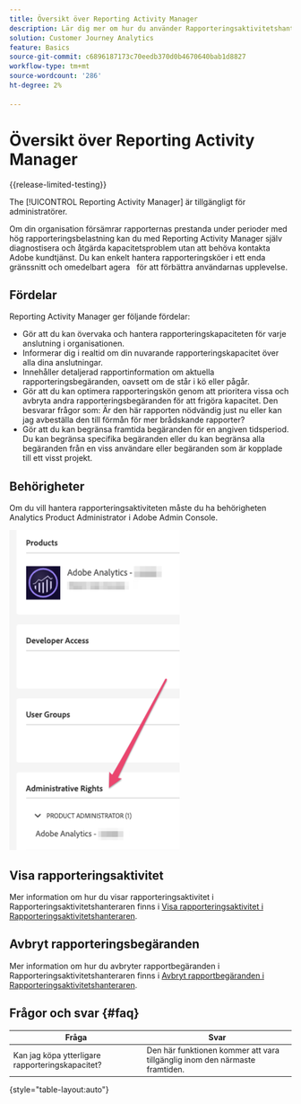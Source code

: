 ```yaml
---
title: Översikt över Reporting Activity Manager
description: Lär dig mer om hur du använder Rapporteringsaktivitetshanteraren för att diagnostisera och åtgärda kapacitetsproblem under perioder med hög rapporteringsnivå.
solution: Customer Journey Analytics
feature: Basics
source-git-commit: c6896187173c70eedb370d0b4670640bab1d8827
workflow-type: tm+mt
source-wordcount: '286'
ht-degree: 2%

---
```


# Översikt över Reporting Activity Manager

{{release-limited-testing}}

The [!UICONTROL Reporting Activity Manager] är tillgängligt för administratörer.

Om din organisation försämrar rapporternas prestanda under perioder med hög rapporteringsbelastning kan du med Reporting Activity Manager själv diagnostisera och åtgärda kapacitetsproblem utan att behöva kontakta Adobe kundtjänst. Du kan enkelt hantera rapporteringsköer i ett enda gränssnitt och omedelbart agera &#x200B; &#x200B; för att förbättra användarnas upplevelse.

## Fördelar

Reporting Activity Manager ger följande fördelar:

* Gör att du kan övervaka och hantera rapporteringskapaciteten för varje anslutning i organisationen.
* Informerar dig i realtid om din nuvarande rapporteringskapacitet över alla dina anslutningar.
* Innehåller detaljerad rapportinformation om aktuella rapporteringsbegäranden, oavsett om de står i kö eller pågår.
* Gör att du kan optimera rapporteringskön genom att prioritera vissa och avbryta andra rapporteringsbegäranden för att frigöra kapacitet. Den besvarar frågor som: Är den här rapporten nödvändig just nu eller kan jag avbeställa den till förmån för mer brådskande rapporter?
* Gör att du kan begränsa framtida begäranden för en angiven tidsperiod. Du kan begränsa specifika begäranden eller du kan begränsa alla begäranden från en viss användare eller begäranden som är kopplade till ett visst projekt.

## Behörigheter

<!-- update for CJA -->

Om du vill hantera rapporteringsaktiviteten måste du ha behörigheten Analytics Product Administrator i Adobe Admin Console.

![behörighet](assets/rep-mgr-permission.png)

## Visa rapporteringsaktivitet

Mer information om hur du visar rapporteringsaktivitet i Rapporteringsaktivitetshanteraren finns i [Visa rapporteringsaktivitet i Rapporteringsaktivitetshanteraren](/help/reporting-activity-manager/reporting-activity.md).

## Avbryt rapporteringsbegäranden

Mer information om hur du avbryter rapportbegäranden i Rapporteringsaktivitetshanteraren finns i [Avbryt rapportbegäranden i Rapporteringsaktivitetshanteraren](/help/reporting-activity-manager/reporting-activity-cancel-requests.md).

## Frågor och svar {#faq}

| Fråga | Svar |
| --- | --- |
| Kan jag köpa ytterligare rapporteringskapacitet? | Den här funktionen kommer att vara tillgänglig inom den närmaste framtiden. |

{style="table-layout:auto"}

